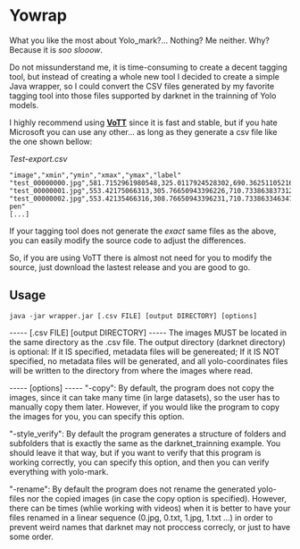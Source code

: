 # Yowrap

What you like the most about Yolo_mark?... Nothing? Me neither. Why? Because it is *soo slooow*.

Do not missunderstand me, it is time-consuming to create a decent tagging tool, but instead of creating a whole new tool I decided to create a simple Java wrapper, so I could convert the CSV files generated by my favorite tagging tool into those files supported by darknet in the trainning of Yolo models.

I highly recommend using **[VoTT](https://github.com/Microsoft/VoTT)** since it is fast and stable, but if you hate Microsoft you can use any other... as long as they generate a csv file like the one shown bellow:

*Test-export.csv*
```
"image","xmin","ymin","xmax","ymax","label"
"test_00000000.jpg",581.7152961980548,325.0117924528302,690.3625110521663,618.2193396226415,"apple"
"test_00000001.jpg",553.42175066313,305.76650943396226,710.7338638373121,626.1438679245283,"pen"
"test_00000002.jpg",553.42135466316,308.76650943396231,710.7338633463474,566.1438679245124,"apple-pen"
[...]
```

If your tagging tool does not generate the *exact* same files as the above, you can easily modify the source code to adjust the differences.

So, if you are using VoTT there is almost not need for you to modify the source, just download the lastest release and you are good to go.
## Usage

`java -jar wrapper.jar [.csv FILE] [output DIRECTORY] [options]`

----- [.csv FILE] [output DIRECTORY] -----
The images MUST be located in the same directory as the .csv file.
The output directory (darknet directory) is optional: If it IS specified, metadata
files will be genereated; If it IS NOT specified, no metadata files will be generated, and
all yolo-coordinates files will be written to the directory from where the images where read.

----- [options] -----
"-copy": By default, the program does not copy the images, since it can take many time (in large
datasets), so the user has to manually copy them later. However, if you would like the program
to copy the images for you, you can specify this option.

"-style_verify": By default the program generates a structure of folders and subfolders that is
exactly the same as the darknet_trainning example. You should leave it that way, but if you want to
verify that this program is working correctly, you can specify this option, and then you can verify
everything with yolo-mark.

"-rename": By default the program does not rename the generated yolo-files nor the copied images
(in case the copy option is specified). However, there can be times (whlie working with videos) when
it is better to have your files renamed in a linear sequence (0.jpg, 0.txt, 1.jpg, 1.txt ...) in
order to prevent weird names that darknet may not proccess correcly, or just to have some order.
